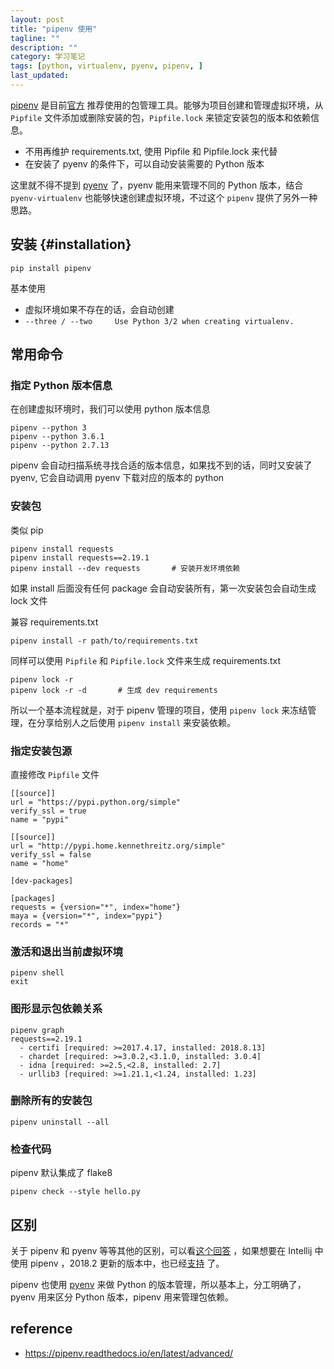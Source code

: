 ```yaml
---
layout: post
title: "pipenv 使用"
tagline: ""
description: ""
category: 学习笔记
tags: [python, virtualenv, pyenv, pipenv, ]
last_updated:
---
```


[pipenv](https://github.com/pypa/pipenv) 是目前[官方](https://packaging.python.org/tutorials/managing-dependencies/#managing-dependencies) 推荐使用的包管理工具。能够为项目创建和管理虚拟环境，从 `Pipfile` 文件添加或删除安装的包，`Pipfile.lock` 来锁定安装包的版本和依赖信息。

- 不用再维护 requirements.txt, 使用 Pipfile 和 Pipfile.lock 来代替
- 在安装了 pyenv 的条件下，可以自动安装需要的 Python 版本

这里就不得不提到 [pyenv](/post/2017/04/pyenv.html) 了，pyenv 能用来管理不同的 Python 版本，结合 `pyenv-virtualenv` 也能够快速创建虚拟环境，不过这个 `pipenv` 提供了另外一种思路。

## 安装 {#installation}

    pip install pipenv

基本使用

- 虚拟环境如果不存在的话，会自动创建
- `--three / --two     Use Python 3/2 when creating virtualenv.`

## 常用命令

### 指定 Python 版本信息
在创建虚拟环境时，我们可以使用 python 版本信息

    pipenv --python 3
    pipenv --python 3.6.1
    pipenv --python 2.7.13

pipenv 会自动扫描系统寻找合适的版本信息，如果找不到的话，同时又安装了 pyenv, 它会自动调用 pyenv 下载对应的版本的 python


### 安装包
类似 pip

    pipenv install requests
    pipenv install requests==2.19.1
    pipenv install --dev requests       # 安装开发环境依赖

如果 install 后面没有任何 package 会自动安装所有，第一次安装包会自动生成 lock 文件

兼容 requirements.txt

    pipenv install -r path/to/requirements.txt

同样可以使用 `Pipfile` 和 `Pipfile.lock` 文件来生成 requirements.txt

    pipenv lock -r
    pipenv lock -r -d       # 生成 dev requirements

所以一个基本流程就是，对于 pipenv 管理的项目，使用 `pipenv lock` 来冻结管理，在分享给别人之后使用 `pipenv install` 来安装依赖。

### 指定安装包源
直接修改 `Pipfile` 文件

    [[source]]
    url = "https://pypi.python.org/simple"
    verify_ssl = true
    name = "pypi"

    [[source]]
    url = "http://pypi.home.kennethreitz.org/simple"
    verify_ssl = false
    name = "home"

    [dev-packages]

    [packages]
    requests = {version="*", index="home"}
    maya = {version="*", index="pypi"}
    records = "*"

### 激活和退出当前虚拟环境

    pipenv shell
    exit

### 图形显示包依赖关系

    pipenv graph
    requests==2.19.1
      - certifi [required: >=2017.4.17, installed: 2018.8.13]
      - chardet [required: >=3.0.2,<3.1.0, installed: 3.0.4]
      - idna [required: >=2.5,<2.8, installed: 2.7]
      - urllib3 [required: >=1.21.1,<1.24, installed: 1.23]

### 删除所有的安装包

    pipenv uninstall --all


### 检查代码

pipenv 默认集成了 flake8

    pipenv check --style hello.py

## 区别
关于 pipenv 和 pyenv 等等其他的区别，可以看[这个回答](https://stackoverflow.com/a/41573588/1820217) ，如果想要在 Intellij 中使用 pipenv ，2018.2 更新的版本中，也已经[支持](https://www.jetbrains.com/help/idea/pipenv.html) 了。

pipenv 也使用 [pyenv](https://pipenv.readthedocs.io/en/latest/advanced/#automatic-python-installation) 来做 Python 的版本管理，所以基本上，分工明确了，pyenv 用来区分 Python 版本，pipenv 用来管理包依赖。

## reference

- <https://pipenv.readthedocs.io/en/latest/advanced/>

